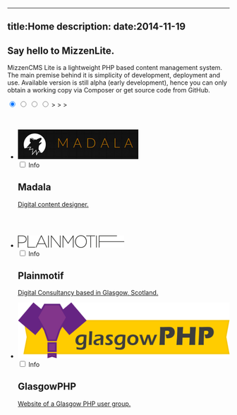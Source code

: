 ----
title:Home
description:
date:2014-11-19
----

<div class="container">
    <div class="row">
        <div class="col-lg-12">
            <h2 class="page-header">
                Say hello to MizzenLite.
            </h2>
            <p>
                MizzenCMS Lite is a lightweight PHP based content
                management system. The main premise behind it is 
                simplicity of development, deployment and use.
                Available version is still alpha (early development), 
                hence you can only obtain a working copy via Composer 
                or get source code from GitHub.
            </p>
        </div>
    </div>
    <div class="row">
        <div class="col-lg-12">
            <div id="slideshow-wrap">
                <input type="radio" id="button-1" name="controls" checked="checked"/>
                <label for="button-1"></label>
                <input type="radio" id="button-2" name="controls"/>
                <label for="button-2"></label>
                <input type="radio" id="button-3" name="controls"/>
                <label for="button-3"></label>
                <input type="radio" id="button-4" name="controls"/>
                <!-- <label for="button-4"></label>
                <input type="radio" id="button-5" name="controls"/>
                <label for="button-5"></label> -->
                <label for="button-1" class="arrows" id="arrow-1">></label>
                <label for="button-2" class="arrows" id="arrow-2">></label>
                <label for="button-3" class="arrows" id="arrow-3">></label>
<!--                <label for="button-4" class="arrows" id="arrow-4">></label>
                <label for="button-5" class="arrows" id="arrow-5">></label> -->
                <div id="slideshow-inner">
                    <ul>
                        <li id="slide1">
                            <img src="/content/media/images/madala.png" style="margin-top:7%"/>
                            <div class="description">
                                <input type="checkbox" id="show-description-1"/>
                                <label for="show-description-1" class="show-description-label">Info</label>
                                <div class="description-text">
                                    <h2>Madala</h2>
                                    <p><a href="http://madala.eu">
                                        Digital content designer.
                                    </a></p>
                                </div>
                            </div>
                        </li>
                        <li id="slide2">
                            <img src="/content/media/images/plainmotif.png" style="margin-top:10%"/>
                            <div class="description">
                                <input type="checkbox" id="show-description-2"/>
                                <label for="show-description-2" class="show-description-label">Info</label>
                                <div class="description-text">
                                    <h2>Plainmotif</h2>
                                    <p><a href="https://plainmotif.co.uk">
                                        Digital Consultancy based in 
                                        Glasgow, Scotland.
                                    </a></p>
                                </div>
                            </div>
                        </li>
                        <li id="slide3">
                            <img src="/content/media/images/banner-old.png" />
                            <div class="description">
                                <input type="checkbox" id="show-description-3"/>
                                <label for="show-description-3" class="show-description-label">Info</label>
                                <div class="description-text">
                                    <h2>GlasgowPHP</h2>
                                    <p><a href="http://glasgowphp.co.uk">
                                        Website of a Glasgow PHP user
                                        group.
                                    </a></p>
                                </div>
                            </div>
                        </li>
                        <!--<li id="slide4">
                            <img src="" />
                            <div class="description">
                                <input type="checkbox" id="show-description-4"/>
                                <label for="show-description-4" class="show-description-label">I</label>
                                <div class="description-text">
                                    <h2></h2>
                                    <p></p>
                                </div>
                            </div>
                        </li>
                        <li id="slide5">
                            <img src="" />
                            <div class="description">
                                <input type="checkbox" id="show-description-5"/>
                                <label for="show-description-5" class="show-description-label">I</label>
                                <div class="description-text">
                                    <h2></h2>
                                    <p></p>
                                </div>
                            </div>
                        </li> -->
                    </ul>
                </div>
            </div>
        </div>
    </div>
</div>